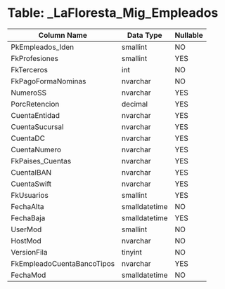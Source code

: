 # Table: _LaFloresta_Mig_Empleados

| Column Name | Data Type | Nullable |
|-------------|-----------|----------|
| PkEmpleados_Iden | smallint | NO |
| FkProfesiones | smallint | YES |
| FkTerceros | int | NO |
| FkPagoFormaNominas | nvarchar | NO |
| NumeroSS | nvarchar | YES |
| PorcRetencion | decimal | YES |
| CuentaEntidad | nvarchar | YES |
| CuentaSucursal | nvarchar | YES |
| CuentaDC | nvarchar | YES |
| CuentaNumero | nvarchar | YES |
| FkPaises_Cuentas | nvarchar | YES |
| CuentaIBAN | nvarchar | YES |
| CuentaSwift | nvarchar | YES |
| FkUsuarios | smallint | YES |
| FechaAlta | smalldatetime | NO |
| FechaBaja | smalldatetime | YES |
| UserMod | smallint | NO |
| HostMod | nvarchar | NO |
| VersionFila | tinyint | NO |
| FkEmpleadoCuentaBancoTipos | nvarchar | YES |
| FechaMod | smalldatetime | NO |
